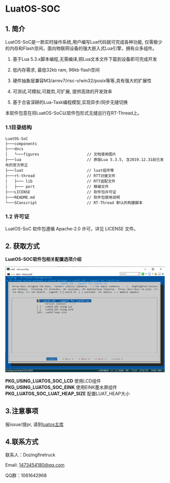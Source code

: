 # LuatOS-SOC

## 1. 简介
LuatOS-SoC是一款实时操作系统,用户编写Lua代码就可完成各种功能, 仅需极少的内存和Flash空间，面向物联网设备的强大嵌入式Lua引擎，拥有众多组件。

1. 基于Lua 5.3.x脚本编程,无需编译,把Lua文本文件下载到设备即可完成开发

2. 低内存需求, 最低32kb ram, 96kb flash空间

3. 硬件抽象层兼容M3/armv7/risc-v/win32/posix等等,具有强大的扩展性

4. 可测试,可模拟,可裁剪,可扩展, 提供高效的开发效率

5. 基于合宙深耕的Lua-Task编程模型,实现异步/同步无缝切换

本软件包意在将LuatOS-SoC以软件包形式无缝巡行在RT-Thread上。

### 1.1目录结构
```shell
LuatOS-SoC
├───components
├───docs
│   └───figures                     // 文档使用图片
├───lua                             // 原版Lua 5.3.5, 含2019.12.31前已发布的官方修正
├───luat                          	// luat组件等
├───rt-thread                       // RTT对接文件
│   ├─── lib						// RTT适配文件
│   ├─── port						// 移植文件
├───LICENSE                         // 软件包许可证
├───README.md                       // 软件包使用说明
└───SConscript                      // RT-Thread 默认的构建脚本
```



### 1.2 许可证

LuatOS-SoC 软件包遵循 Apache-2.0 许可，详见 LICENSE 文件。

## 2. 获取方式

**LuatOS-SOC软件包相关配置选项介绍**

![munuconfig](docs/figures/munuconfig.png)

**PKG_USING_LUATOS_SOC_LCD**
使用LCD组件
**PKG_USING_LUATOS_SOC_EINK**
使用EINK墨水屏组件
**PKG_LUATOS_SOC_LUAT_HEAP_SIZE**
配置LUAT_HEAP大小

## 3.注意事项

报issue/提pr, 请到[luatos主库](https://gitee.com/openLuat/LuatOS)

## 4.联系方式

联系人：Dozingfiretruck

Email: 1473454180@qq.com

QQ群：1061642968

